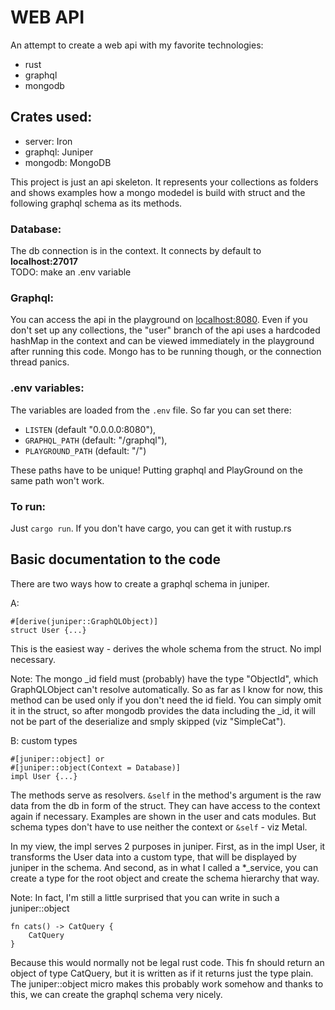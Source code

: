 # WEB API

An attempt to create a web api with my favorite technologies:

-   rust
-   graphql
-   mongodb

## Crates used:

-   server: Iron
-   graphql: Juniper
-   mongodb: MongoDB

This project is just an api skeleton.
It represents your collections as folders and shows examples how a mongo modedel is build with struct and the following graphql schema as its methods.

### Database:

The db connection is in the context. It connects by default to **localhost:27017**\
TODO: make an .env variable

### Graphql:

You can access the api in the playground on <localhost:8080>. Even if you don't set up any collections, the "user" branch of the api uses a hardcoded hashMap in the context and can be viewed immediately in the playground after running this code. Mongo has to be running though, or the connection thread panics.

### .env variables:

The variables are loaded from the `.env` file. So far you can set there:

-   `LISTEN` (default "0.0.0.0:8080"),
-   `GRAPHQL_PATH` (default: "/graphql"),
-   `PLAYGROUND_PATH` (default: "/")

These paths have to be unique! Putting graphql and PlayGround on the same path won't work.

### To run:

Just `cargo run`. If you don't have cargo, you can get it with rustup.rs

## Basic documentation to the code

There are two ways how to create a graphql schema in juniper.

A:

```
#[derive(juniper::GraphQLObject)]
struct User {...}
```

This is the easiest way - derives the whole schema from the struct. No impl necessary.

Note: The mongo \_id field must (probably) have the type "ObjectId", which GraphQLObject can't resolve automatically. So as far as I know for now, this method can be used only if you don't need the id field. You can simply omit it in the struct, so after mongodb provides the data including the \_id, it will not be part of the deserialize and smply skipped (viz "SimpleCat").

B:
custom types

```
#[juniper::object] or
#[juniper::object(Context = Database)]
impl User {...}
```

The methods serve as resolvers. `&self` in the method's argument is the raw data from the db in form of the struct. They can have access to the context again if necessary. Examples are shown in the user and cats modules. But schema types don't have to use neither the context or `&self` - viz Metal.

In my view, the impl serves 2 purposes in juniper. First, as in the impl User, it transforms the User data into a custom type, that will be displayed by juniper in the schema. And second, as in what I called a \*\_service, you can create a type for the root object and create the schema hierarchy that way.

Note: In fact, I'm still a little surprised that you can write in such a juniper::object

```
fn cats() -> CatQuery {
    CatQuery
}
```

Because this would normally not be legal rust code. This fn should return an object of type CatQuery, but it is written as if it returns just the type plain. The juniper::object micro makes this probably work somehow and thanks to this, we can create the graphql schema very nicely.
